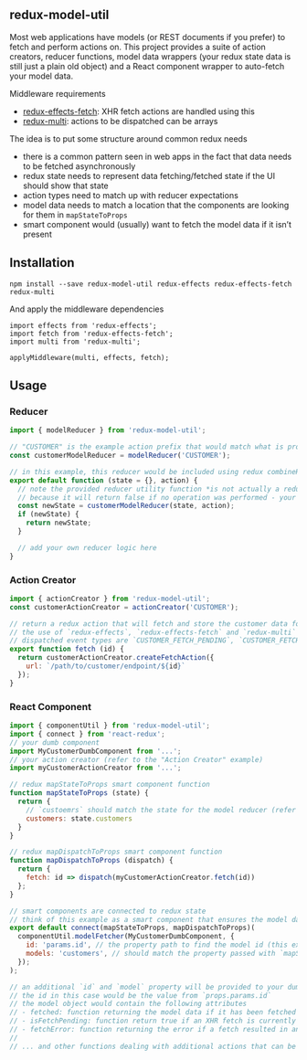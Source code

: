 redux-model-util
----------------

Most web applications have models (or REST documents if you prefer) to fetch and perform actions on.  This project provides a suite of action creators, reducer functions, model data wrappers (your redux state data is still just a plain old object) and a React component wrapper to auto-fetch your model data.

Middleware requirements
- [redux-effects-fetch](https://github.com/redux-effects/redux-effects-fetch): XHR fetch actions are handled using this
- [redux-multi](https://github.com/ashaffer/redux-multi): actions to be dispatched can be arrays

The idea is to put some structure around common redux needs
- there is a common pattern seen in web apps in the fact that data needs to be fetched asynchronously
- redux state needs to represent data fetching/fetched state if the UI should show that state
- action types need to match up with reducer expectations
- model data needs to match a location that the components are looking for them in `mapStateToProps`
- smart component would (usually) want to fetch the model data if it isn’t present

## Installation
```
npm install --save redux-model-util redux-effects redux-effects-fetch redux-multi
```
And apply the middleware dependencies
```
import effects from 'redux-effects';
import fetch from 'redux-effects-fetch';
import multi from 'redux-multi';

applyMiddleware(multi, effects, fetch);
```

## Usage

### Reducer
```javascript
import { modelReducer } from 'redux-model-util';

// "CUSTOMER" is the example action prefix that would match what is provided to the action creator
const customerModelReducer = modelReducer('CUSTOMER');

// in this example, this reducer would be included using redux combineReducers with the `customers` attribute
export default function (state = {}, action) {
  // note the provided reducer utility function *is not actually a reducer*
  // because it will return false if no operation was performed - your reducer must always return state
  const newState = customerModelReducer(state, action);
  if (newState) {
    return newState;
  }

  // add your own reducer logic here
}
```

### Action Creator
```javascript
import { actionCreator } from 'redux-model-util';
const customerActionCreator = actionCreator('CUSTOMER');

// return a redux action that will fetch and store the customer data for the provided id
// the use of `redux-effects`, `redux-effects-fetch` and `redux-multi` is required
// dispatched event types are `CUSTOMER_FETCH_PENDING`, `CUSTOMER_FETCH_SUCCESS`, `CUSTOMER_FETCH_ERROR`
export function fetch (id) {
  return customerActionCreator.createFetchAction({
    url: `/path/to/customer/endpoint/${id}`
  });
}
```

### React Component
```javascript
import { componentUtil } from 'redux-model-util';
import { connect } from 'react-redux';
// your dumb component
import MyCustomerDumbComponent from '...';
// your action creator (refer to the "Action Creator" example)
import myCustomerActionCreator from '...';

// redux mapStateToProps smart component function
function mapStateToProps (state) {
  return {
    // `custoemrs` should match the state for the model reducer (refer to "Reducer" example)
    customers: state.customers
  }
}

// redux mapDispatchToProps smart component function
function mapDispatchToProps (dispatch) {
  return {
    fetch: id => dispatch(myCustomerActionCreator.fetch(id))
  };
}

// smart components are connected to redux state
// think of this example as a smart component that ensures the model data is fetched and the model is provided as a prop value
export default connect(mapStateToProps, mapDispatchToProps)(
  componentUtil.modelFetcher(MyCustomerDumbComponent, {
    id: 'params.id', // the property path to find the model id (this example would get the id from props.params.id)
    models: 'customers', // should match the property passed with `mapStateToProps` representing the models domain object
  });
);

// an additional `id` and `model` property will be provided to your dumb component
// the id in this case would be the value from `props.params.id`
// the model object would contain the following attributes
// - fetched: function returning the model data if it has been fetched
// - isFetchPending: function return true if an XHR fetch is currently in progress
// - fetchError: function returning the error if a fetch resulted in an error
//
// ... and other functions dealing with additional actions that can be executed on a model
```
